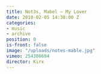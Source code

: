 ```yaml
---
title: Not3s, Mabel — My Lover
date: 2018-02-05 14:38:00 Z
categories:
- music
- archive
position: 0
is-front: false
image: "/uploads/notes-mable.jpg"
vimeo: 254306694
director: Kirx
---
```


